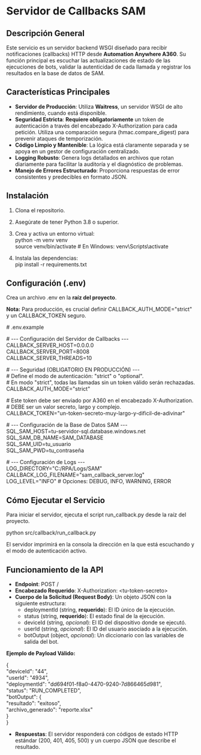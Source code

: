 # **Servidor de Callbacks SAM**

## **Descripción General**

Este servicio es un servidor backend WSGI diseñado para recibir notificaciones (callbacks) HTTP desde **Automation Anywhere A360**. Su función principal es escuchar las actualizaciones de estado de las ejecuciones de bots, validar la autenticidad de cada llamada y registrar los resultados en la base de datos de SAM.

## **Características Principales**

* **Servidor de Producción**: Utiliza **Waitress**, un servidor WSGI de alto rendimiento, cuando está disponible.  
* **Seguridad Estricta**: **Requiere obligatoriamente** un token de autenticación a través del encabezado X-Authorization para cada petición. Utiliza una comparación segura (hmac.compare\_digest) para prevenir ataques de temporización.  
* **Código Limpio y Mantenible**: La lógica está claramente separada y se apoya en un gestor de configuración centralizado.  
* **Logging Robusto**: Genera logs detallados en archivos que rotan diariamente para facilitar la auditoría y el diagnóstico de problemas.  
* **Manejo de Errores Estructurado**: Proporciona respuestas de error consistentes y predecibles en formato JSON.

## **Instalación**

1. Clona el repositorio.  
2. Asegúrate de tener Python 3.8 o superior.  
3. Crea y activa un entorno virtual:  
   python \-m venv venv  
   source venv/bin/activate  \# En Windows: venv\\Scripts\\activate

4. Instala las dependencias:  
   pip install \-r requirements.txt

## **Configuración (.env)**

Crea un archivo .env en la **raíz del proyecto**.

**Nota:** Para producción, es crucial definir CALLBACK\_AUTH\_MODE="strict" y un CALLBACK\_TOKEN seguro.

\# .env.example

\# \--- Configuración del Servidor de Callbacks \---  
CALLBACK\_SERVER\_HOST=0.0.0.0  
CALLBACK\_SERVER\_PORT=8008  
CALLBACK\_SERVER\_THREADS=10

\# \--- Seguridad (OBLIGATORIO EN PRODUCCIÓN) \---  
\# Define el modo de autenticación: "strict" o "optional".  
\# En modo "strict", todas las llamadas sin un token válido serán rechazadas.  
CALLBACK\_AUTH\_MODE="strict"

\# Este token debe ser enviado por A360 en el encabezado X-Authorization.  
\# DEBE ser un valor secreto, largo y complejo.  
CALLBACK\_TOKEN="un-token-secreto-muy-largo-y-dificil-de-adivinar"

\# \--- Configuración de la Base de Datos SAM \---  
SQL\_SAM\_HOST=tu-servidor-sql.database.windows.net  
SQL\_SAM\_DB\_NAME=SAM\_DATABASE  
SQL\_SAM\_UID=tu\_usuario  
SQL\_SAM\_PWD=tu\_contraseña

\# \--- Configuración de Logs \---  
LOG\_DIRECTORY="C:/RPA/Logs/SAM"  
CALLBACK\_LOG\_FILENAME="sam\_callback\_server.log"  
LOG\_LEVEL="INFO" \# Opciones: DEBUG, INFO, WARNING, ERROR

## **Cómo Ejecutar el Servicio**

Para iniciar el servidor, ejecuta el script run\_callback.py desde la raíz del proyecto.

python src/callback/run\_callback.py

El servidor imprimirá en la consola la dirección en la que está escuchando y el modo de autenticación activo.

## **Funcionamiento de la API**

* **Endpoint**: POST /  
* **Encabezado Requerido**: X-Authorization: \<tu-token-secreto\>  
* **Cuerpo de la Solicitud (Request Body)**: Un objeto JSON con la siguiente estructura:  
  * deploymentId (string, **requerido**): El ID único de la ejecución.  
  * status (string, **requerido**): El estado final de la ejecución.  
  * deviceId (string, *opcional*): El ID del dispositivo donde se ejecutó.  
  * userId (string, *opcional*): El ID del usuario asociado a la ejecución.  
  * botOutput (object, *opcional*): Un diccionario con las variables de salida del bot.

**Ejemplo de Payload Válido:**

{  
  "deviceId": "44",  
  "userId": "4934",  
  "deploymentId": "dd694f01-f8a0-4470-9240-7d866465d981",  
  "status": "RUN\_COMPLETED",  
  "botOutput": {  
    "resultado": "exitoso",  
    "archivo\_generado": "reporte.xlsx"  
  }  
}

* **Respuestas**: El servidor responderá con códigos de estado HTTP estándar (200, 401, 405, 500\) y un cuerpo JSON que describe el resultado.